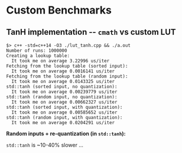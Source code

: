 
# Custom Benchmarks

## TanH implementation -- `cmath` vs custom LUT

```console
$> c++ -std=c++14 -O3 ./lut_tanh.cpp && ./a.out
Number of runs: 1000000
Creating a lookup table:
  It took me on average 3.22996 us/iter
Fetching from the lookup table (sorted input):
  It took me on average 0.0016141 us/iter
Fetching from the lookup table (random input):
  It took me on average 0.0143325 us/iter
std::tanh (sorted input, no quantization):
  It took me on average 0.00239779 us/iter
std::tanh (random input, no quantization):
  It took me on average 0.00662327 us/iter
std::tanh (sorted input, with quantization):
  It took me on average 0.00585652 us/iter
std::tanh (random input, with quantization):
  It took me on average 0.0204291 us/iter
```

**Random inputs + re-quantization (in `std::tanh`):**

`std::tanh` is ~10-40% slower ...
